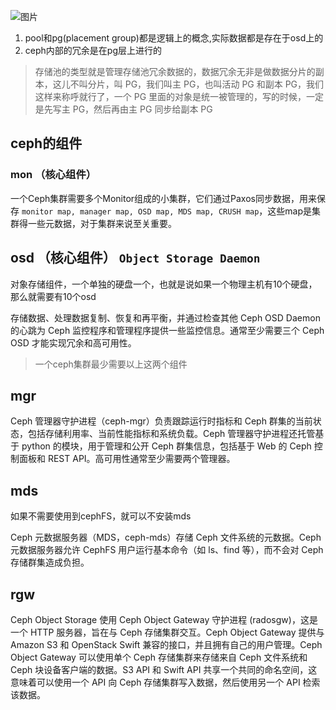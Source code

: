![图片](D:\markdown\ceph\ceph.assets\640.webp)

1. pool和pg(placement group)都是逻辑上的概念,实际数据都是存在于osd上的
2. ceph内部的冗余是在pg层上进行的

> 存储池的类型就是管理存储池冗余数据的，数据冗余无非是做数据分片的副本，这儿不叫分片，叫 PG，我们叫主 PG，也叫活动 PG 和副本 PG，我们这样来称呼就行了，一个 PG 里面的对象是统一被管理的，写的时候，一定是先写主 PG，然后再由主 PG 同步给副本 PG





## ceph的组件

### mon （核心组件）

一个Ceph集群需要多个Monitor组成的小集群，它们通过Paxos同步数据，用来保存 `monitor map, manager map, OSD map, MDS map, CRUSH map`，这些map是集群得一些元数据，对于集群来说至关重要。

## osd （核心组件） `Object Storage Daemon`

对象存储组件，一个单独的硬盘一个，也就是说如果一个物理主机有10个硬盘，那么就需要有10个osd

存储数据、处理数据复制、恢复和再平衡，并通过检查其他 Ceph OSD Daemon 的心跳为 Ceph 监控程序和管理程序提供一些监控信息。通常至少需要三个 Ceph OSD 才能实现冗余和高可用性。

> 一个ceph集群最少需要以上这两个组件

## mgr

Ceph 管理器守护进程（ceph-mgr）负责跟踪运行时指标和 Ceph 群集的当前状态，包括存储利用率、当前性能指标和系统负载。Ceph 管理器守护进程还托管基于 python 的模块，用于管理和公开 Ceph 群集信息，包括基于 Web 的 Ceph 控制面板和 REST API。高可用性通常至少需要两个管理器。

## mds

如果不需要使用到cephFS，就可以不安装mds

Ceph 元数据服务器（MDS，ceph-mds）存储 Ceph 文件系统的元数据。Ceph 元数据服务器允许 CephFS 用户运行基本命令（如 ls、find 等），而不会对 Ceph 存储群集造成负担。

## rgw

Ceph Object Storage 使用 Ceph Object Gateway 守护进程 (radosgw)，这是一个 HTTP 服务器，旨在与 Ceph 存储集群交互。Ceph Object Gateway 提供与 Amazon S3 和 OpenStack Swift 兼容的接口，并且拥有自己的用户管理。Ceph Object Gateway 可以使用单个 Ceph 存储集群来存储来自 Ceph 文件系统和 Ceph 块设备客户端的数据。S3 API 和 Swift API 共享一个共同的命名空间，这意味着可以使用一个 API 向 Ceph 存储集群写入数据，然后使用另一个 API 检索该数据。

